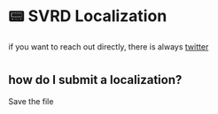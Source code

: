 #
# 📟 SVRD Localization

if you want to reach out directly, there is always [twitter](https://www.twitter.com/emin_ui)
#


## how do I submit a localization?
Save the file
